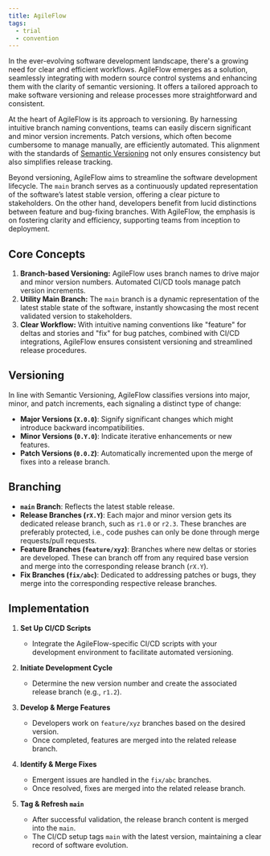 ```yaml
---
title: AgileFlow
tags:
  - trial
  - convention
---
```

In the ever-evolving software development landscape, there's a growing need for clear and efficient workflows. AgileFlow emerges as a solution, seamlessly integrating with modern source control systems and enhancing them with the clarity of semantic versioning. It offers a tailored approach to make software versioning and release processes more straightforward and consistent.

At the heart of AgileFlow is its approach to versioning. By harnessing intuitive branch naming conventions, teams can easily discern significant and minor version increments. Patch versions, which often become cumbersome to manage manually, are efficiently automated. This alignment with the standards of [Semantic Versioning](https://semver.org/) not only ensures consistency but also simplifies release tracking.

Beyond versioning, AgileFlow aims to streamline the software development lifecycle. The `main` branch serves as a continuously updated representation of the software’s latest stable version, offering a clear picture to stakeholders. On the other hand, developers benefit from lucid distinctions between feature and bug-fixing branches. With AgileFlow, the emphasis is on fostering clarity and efficiency, supporting teams from inception to deployment.

## Core Concepts

1. **Branch-based Versioning:** AgileFlow uses branch names to drive major and minor version numbers. Automated CI/CD tools manage patch version increments.
2. **Utility Main Branch:** The `main` branch is a dynamic representation of the latest stable state of the software, instantly showcasing the most recent validated version to stakeholders.
3. **Clear Workflow:** With intuitive naming conventions like "feature" for deltas and stories and "fix" for bug patches, combined with CI/CD integrations, AgileFlow ensures consistent versioning and streamlined release procedures.

## Versioning

In line with Semantic Versioning, AgileFlow classifies versions into major, minor, and patch increments, each signaling a distinct type of change:

- **Major Versions (`X.0.0`)**: Signify significant changes which might introduce backward incompatibilities.
- **Minor Versions (`0.Y.0`)**: Indicate iterative enhancements or new features.
- **Patch Versions (`0.0.Z`)**: Automatically incremented upon the merge of fixes into a release branch.

## Branching

- **`main` Branch**: Reflects the latest stable release.
- **Release Branches (`rX.Y`)**: Each major and minor version gets its dedicated release branch, such as `r1.0` or `r2.3`. These branches are preferably protected, i.e., code pushes can only be done through merge requests/pull requests.
- **Feature Branches (`feature/xyz`)**: Branches where new deltas or stories are developed. These can branch off from any required base version and merge into the corresponding release branch (`rX.Y`).
- **Fix Branches (`fix/abc`)**: Dedicated to addressing patches or bugs, they merge into the corresponding respective release branches.

## Implementation

1. **Set Up CI/CD Scripts** 
   - Integrate the AgileFlow-specific CI/CD scripts with your development environment to facilitate automated versioning.

2. **Initiate Development Cycle** 
   - Determine the new version number and create the associated release branch (e.g., `r1.2`).

3. **Develop & Merge Features** 
   - Developers work on `feature/xyz` branches based on the desired version.
   - Once completed, features are merged into the related release branch.

4. **Identify & Merge Fixes** 
   - Emergent issues are handled in the `fix/abc` branches.
   - Once resolved, fixes are merged into the related release branch.

5. **Tag & Refresh `main`** 
   - After successful validation, the release branch content is merged into the `main`.
   - The CI/CD setup tags `main` with the latest version, maintaining a clear record of software evolution.